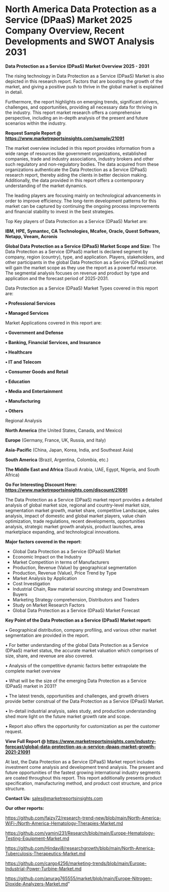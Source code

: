 # North America Data Protection as a Service (DPaaS) Market 2025 Company Overview, Recent Developments and SWOT Analysis 2031

<Strong> Data Protection as a Service (DPaaS) Market Overview 2025 - 2031</strong>

The rising technology in Data Protection as a Service (DPaaS) Market is also depicted in this research report. Factors that are boosting the growth of the market, and giving a positive push to thrive in the global market is explained in detail.

Furthermore, the report highlights on emerging trends, significant drivers, challenges, and opportunities, providing all necessary data for thriving in the industry. This report market research offers a comprehensive perspective, including an in-depth analysis of the present and future scenarios within the industry.

<strong>Request Sample Report @ <a href=https://www.marketreportsinsights.com/sample/21091>https://www.marketreportsinsights.com/sample/21091</a></strong>

The market overview included in this report provides information from a wide range of resources like government organizations, established companies, trade and industry associations, industry brokers and other such regulatory and non-regulatory bodies. The data acquired from these organizations authenticate the Data Protection as a Service (DPaaS) research report, thereby aiding the clients in better decision making. Additionally, the data provided in this report offers a contemporary understanding of the market dynamics.

The leading players are focusing mainly on technological advancements in order to improve efficiency. The long-term development patterns for this market can be captured by continuing the ongoing process improvements and financial stability to invest in the best strategies.

Top Key players of Data Protection as a Service (DPaaS) Market are:

<strong>IBM, HPE, Symantec, CA Technologies, Mcafee, Oracle, Quest Software, Netapp, Veeam, Acronis</strong>

<strong><b>Global Data Protection as a Service (DPaaS) Market Scope and Size:</b></strong>
The Data Protection as a Service (DPaaS) market is declared segment by company, region (country), type, and application. Players, stakeholders, and other participants in the global Data Protection as a Service (DPaaS) market will gain the market scope as they use the report as a powerful resource. The segmental analysis focuses on revenue and product by type and application and the forecast period of 2025-2031.

Data Protection as a Service (DPaaS) Market Types covered in this report are:

<strong>• Professional Services

• Managed Services</strong>

Market Applications covered in this report are:

<strong>• Government and Defense

• Banking, Financial Services, and Insurance

• Healthcare

• IT and Telecom

• Consumer Goods and Retail

• Education

• Media and Entertainment

• Manufacturing

• Others</strong> 

Regional Analysis

<strong>North America</strong> (the United States, Canada, and Mexico)

<strong>Europe</strong> (Germany, France, UK, Russia, and Italy)

<strong>Asia-Pacific</strong> (China, Japan, Korea, India, and Southeast Asia)

<strong>South America</strong> (Brazil, Argentina, Colombia, etc.)

<strong>The Middle East and Africa</strong> (Saudi Arabia, UAE, Egypt, Nigeria, and South Africa)

<strong>Go For Interesting Discount Here: <a href=https://www.marketreportsinsights.com/discount/21091>https://www.marketreportsinsights.com/discount/21091</a></strong>

The Data Protection as a Service (DPaaS) market report provides a detailed analysis of global market size, regional and country-level market size, segmentation market growth, market share, competitive Landscape, sales analysis, impact of domestic and global market players, value chain optimization, trade regulations, recent developments, opportunities analysis, strategic market growth analysis, product launches, area marketplace expanding, and technological innovations.

<strong><b>Major factors covered in the report:</b></strong>
<ul>
  <li>Global Data Protection as a Service (DPaaS) Market </li>
  <li>Economic Impact on the Industry</li>
  <li>Market Competition in terms of Manufacturers</li>
  <li>Production, Revenue (Value) by geographical segmentation</li>
  <li>Production, Revenue (Value), Price Trend by Type</li>
  <li>Market Analysis by Application</li>
  <li>Cost Investigation</li>
  <li>Industrial Chain, Raw material sourcing strategy and Downstream Buyers</li>
  <li>Marketing Strategy comprehension, Distributors and Traders</li>
  <li>Study on Market Research Factors</li>
  <li>Global Data Protection as a Service (DPaaS) Market Forecast</li>
</ul>

<strong><b>Key Point of the Data Protection as a Service (DPaaS) Market report:</b></strong>

• Geographical distribution, company profiling, and various other market segmentation are provided in the report.

• For better understanding of the global Data Protection as a Service (DPaaS) market status, the accurate market valuation which comprises of size, share, and revenue are also covered.

• Analysis of the competitive dynamic factors better extrapolate the complete market overview

• What will be the size of the emerging Data Protection as a Service (DPaaS) market in 2031?

• The latest trends, opportunities and challenges, and growth drivers provide better construal of the Data Protection as a Service (DPaaS) Market.

• In-detail industrial analysis, sales study, and production understanding shed more light on the future market growth rate and scope.

• Report also offers the opportunity for customization as per the customer request.

<strong><b>View Full Report @ <a href=https://www.marketreportsinsights.com/industry-forecast/global-data-protection-as-a-service-dpaas-market-growth-2021-21091>https://www.marketreportsinsights.com/industry-forecast/global-data-protection-as-a-service-dpaas-market-growth-2021-21091</a></b></strong>


At last, the Data Protection as a Service (DPaaS) Market report includes investment come analysis and development trend analysis. The present and future opportunities of the fastest growing international industry segments are coated throughout this report. This report additionally presents product specification, manufacturing method, and product cost structure, and price structure.

<strong>Contact Us:</strong>
sales@marketreportsinsights.com

<strong>Our other reports:</strong>

<a href=https://github.com/faizy72/research-trend-new/blob/main/North-America-WiFi-/North-America-Hematology-Therapies-Market.md>https://github.com/faizy72/research-trend-new/blob/main/North-America-WiFi-/North-America-Hematology-Therapies-Market.md</a>

<a href=https://github.com/yamini231/Research/blob/main/Europe-Hematology-Testing-Equipment-Market.md>https://github.com/yamini231/Research/blob/main/Europe-Hematology-Testing-Equipment-Market.md</a>

<a href=https://github.com/Hindavi8/researchgrowth/blob/main/North-America-Tuberculosis-Therapeutics-Market.md>https://github.com/Hindavi8/researchgrowth/blob/main/North-America-Tuberculosis-Therapeutics-Market.md</a>

<a href=https://github.com/cargo4256/marketing-trends/blob/main/Europe-Industrial-Power-Turbine-Market.md>https://github.com/cargo4256/marketing-trends/blob/main/Europe-Industrial-Power-Turbine-Market.md</a>

<a href=https://github.com/anurag765555/market/blob/main/Europe-Nitrogen-Dioxide-Analyzers-Market.md>https://github.com/anurag765555/market/blob/main/Europe-Nitrogen-Dioxide-Analyzers-Market.md</a>"
